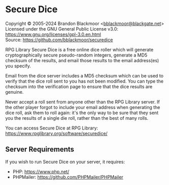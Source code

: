 # Secure Dice
Copyright &copy; 2005-2024 Brandon Blackmoor &lt;<bblackmoor@blackgate.net>&gt;<br />
Licensed under the GNU General Public License v3.0: https://www.gnu.org/licenses/gpl-3.0.en.html<br />
Source: https://github.com/bblackmoor/securedice

RPG Library Secure Dice is a free online dice roller which will generate cryptographically secure pseudo-random integers, generate a MD5 checksum of the results, and email those results to the email address(es) you specify.

Email from the dice server includes a MD5 checksum which can be used to verify that the dice roll sent to you has not been modified. You can type the checksum into the verification page to ensure that the dice results are genuine.

Never accept a roll sent from anyone other than the RPG Library server. If the other player forgot to include your email address when generating the dice roll, ask them to roll again: it's the only way to be sure that they sent you the results of a single die roll, rather than the best of many rolls.

You can access Secure Dice at RPG Library: https://www.rpglibrary.org/software/securedice/

## Server Requirements

If you wish to run Secure Dice on your server, it requires:

* PHP: https://www.php.net/</a></li>
* PHPMailer: https://github.com/PHPMailer/PHPMailer
